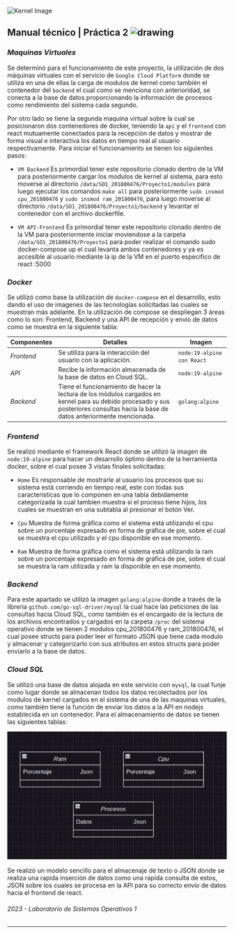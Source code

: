 ![Kernel Image](https://asset-a.grid.id/crop/0x0:0x0/x/photo/2020/06/24/427898048.png "Banner | GCP Image")

## Manual técnico | Práctica 2 <img src="https://media.tenor.com/dHk-LfzHrtwAAAAi/linux-computer.gif" alt="drawing" width="30"/>

### _Maquinas Virtuales_

Se determinó para el funcionamiento de este proyecto, la utilización de dos máquinas virtuales con el servicio de `Google Cloud Platform` donde se utiliza en una de ellas la carga de modulos de kernel como también el contenedor del `backend` el cual como se menciona con anterioridad, se conecta a la base de datos proporcionando la información de procesos como rendimiento del sistema cada segundo.

Por otro lado se tiene la segunda maquina virtual sobre la cual se posicionaron dos contenedores de docker, teniendo la `api` y el `frontend` con react mutuamente conectados para la recepción de datos y mostrar de forma visual e interactiva los datos en tiempo real al usuario respectivamente. Para iniciar el funcionamiento se tienen los siguientes pasos: 

- `VM Backend` Es primordial tener este repositorio clonado dentro de la VM para posteriormente cargar los modulos de kernel al sistema, para esto moverse al directorio `/data/SO1_201800476/Proyecto1/modules` para luego ejecutar los comandos `make all` para posteriormente `sudo insmod cpu_201800476` y `sudo insmod ram_201800476`, para luego moverse al directorio `/data/SO1_201800476/Proyecto1/backend` y levantar el contenedor con el archivo dockerfile. 

- `VM API-Frontend` Es primordial tener este repositorio clonado dentro de la VM para posteriormente iniciar moviendose a la carpeta `/data/SO1_201800476/Proyecto1` para poder realizar el comando sudo docker-compose up el cual levanta ambos contenedores y ya es accesible al usuario mediante la ip de la VM en el puerto especifico de react :5000

### _Docker_

Se utilizó como base la utilización de `docker-compose` en el desarrollo, esto dando el uso de imagenes de las tecnologías solicitadas las cuales se muestran más adelante. En la utilización de compose se despliegan 3 áreas como lo son: Frontend, Backend y una API de recepción y envío de datos como se muestra en la siguiente tabla:

| Componentes | Detalles  | Imagen  |
| ----- | -----  | ----- |
| _Frontend_ | Se utiliza para la interacción del usuario con la aplicación. | `node:19-alpine con React` | 
| _API_ | Recibe la información almacenada de la base de datos en Cloud SQL. | `node:19-alpine`| 
| _Backend_ | Tiene el funcionamiento de hacer la lectura de los módulos cargados en kernel para su debido procesado y sus posteriores consultas hacia la base de datos anteriormente mencionada. | `golang:alpine` | 


### _Frontend_
Se realizó mediante el framework React donde se utilizó la imagen de `node:19-alpine` para hacer un desarrollo óptimo dentro de la herramienta docker, sobre el cual posee 3 vistas finales solicitadas:

- `Home` Es responsable de mostrarle al usuario los procesos que su sistema está corriendo en tiempo real, este con todas sus caracteristicas que lo componen en una tabla debidamente categorizada la cual tambíen muestra si el proceso tiene hijos, los cuales se muestran en una subtabla al presionar el botón Ver.

- `Cpu` Muestra de forma gráfica como el sistema está utilizando el cpu sobre un porcentaje expresado en forma de gráfica de pie, sobre el cual se muestra el cpu utilizado y el cpu disponible en ese momento.

- `Ram` Muestra de forma gráfica como el sistema está utilizando la ram sobre un porcentaje expresado en forma de gráfica de pie, sobre el cual se muestra la ram utilizada y ram la disponible en ese momento.

### _Backend_
Para este apartado se utilizó la imagen `golang:alpine` donde a través de la libreria `github.com/go-sql-driver/mysql` la cual hace las peticiones de las consultas hacia Cloud SQL, como también es el encargado de la lectura de los archivos encontrados y cargados en la carpeta `/proc` del sistema operativo donde se tienen 2 modulos cpu_201800476 y ram_201800476, el cual posee structs para poder leer el formato JSON que tiene cada modulo y almacenar y categorizarlo con sus atributos en estos structs para poder enviarlo a la base de datos.

### _Cloud SQL_
Se utilizó una base de datos alojada en este servicio con `mysql`, la cual funje como lugar donde se almacenan todos los datos recolectados por los modulos de kernel cargados en el sistema de una de las maquinas virtuales, como también tiene la función de enviar los datos a la API en nodejs establecida en un contenedor. Para el almacenamiento de datos se tienen las siguientes tablas:

![Image](single.png "Modelo")

Se realizó un modelo sencillo para el almacenaje de texto o JSON donde se realiza una rapida inserción de datos como una rapida consulta de estos, JSON sobre los cuales se procesa en la API para su correcto envío de datos hacia el frontend de react. 

###### _2023 - Laboratorio de Sistemas Operativos 1_
---
